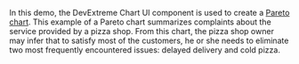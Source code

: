 In&nbsp;this demo, the DevExtreme Chart UI component is&nbsp;used to&nbsp;create&nbsp;a [Pareto chart][0]. This example of&nbsp;a&nbsp;Pareto chart summarizes complaints about the service provided by&nbsp;a&nbsp;pizza shop. From this chart, the pizza shop owner may infer that to&nbsp;satisfy most of&nbsp;the customers, he&nbsp;or&nbsp;she needs to&nbsp;eliminate two most frequently encountered issues: delayed delivery and cold pizza.

[0]: https://en.wikipedia.org/wiki/Pareto_chart